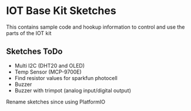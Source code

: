 # IOT Base Kit Sketches

This contains sample code and hookup information to control and use the parts of the IOT kit

## Sketches ToDo

* Multi I2C (DHT20 and OLED)
* Temp Sensor (MCP-9700E)
* Find resistor values for sparkfun photocell
* Buzzer
* Buzzer with trimpot (analog input/digital output)

Rename sketches since using PlatformIO